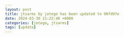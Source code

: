 ```yaml
---
layout: post
title: jtsarms by jotego has been updated to 90fd97e
date: 2024-03-30 11:22:40 +0000
categories: [jotego, jtsarms]
tags: [update]
---
```


